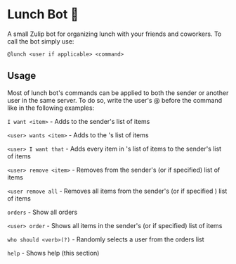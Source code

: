 # Lunch Bot 🍛
A small Zulip bot for organizing lunch with your friends and coworkers. To call
the bot simply use:

```
@lunch <user if applicable> <command>
```

## Usage
Most of lunch bot's commands can be applied to both the sender or another user
in the same server. To do so, write the user's @ before the command like in the
following examples:

`I want <item>` - Adds <item> to the sender's list of items

`<user> wants <item>` - Adds <item> to the <user>'s list of items

`<user> I want that` - Adds every item in <user>'s list of items to the sender's
list of items

`<user> remove <item>` - Removes <item> from the sender's (or <user> if
specified) list of items

`<user remove all` - Removes all items from the sender's (or <user> if specified
) list of items

`orders` - Show all orders

`<user> order` - Shows all items in the sender's (or <user> if specified) list
of items

`who should <verb>(?)` - Randomly selects a user from the orders list

`help` - Shows help (this section)
